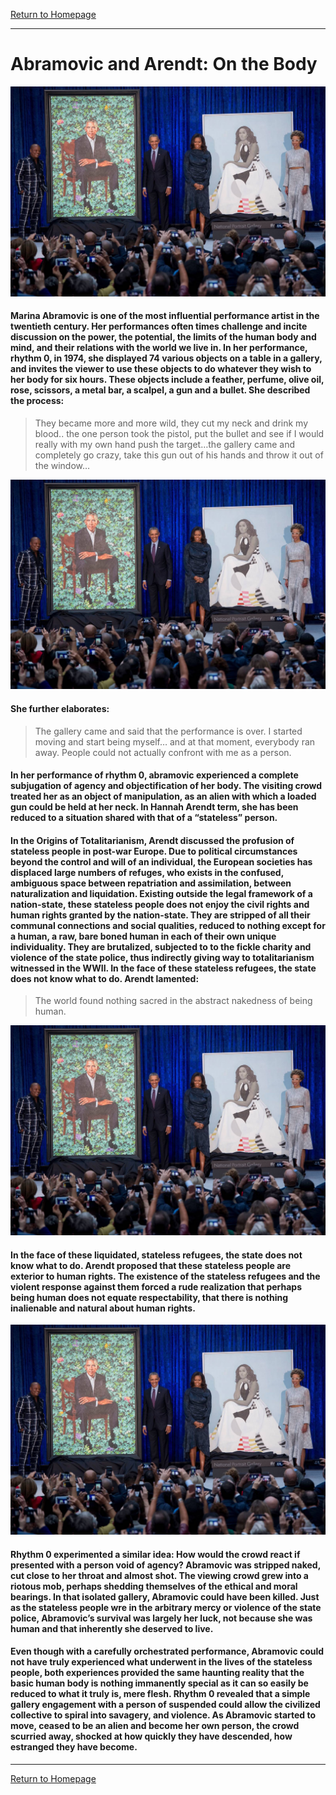 [Return to Homepage](https://timmypoyu.github.io)
- - - -
# Abramovic and Arendt: On the Body 
![image](https://github.com/Timmypoyu/Timmypoyu.github.io/blob/master/artmemo4/obama1.jpeg?raw=true)
#### Marina Abramovic is one of the most influential performance artist in the twentieth century. Her performances often times challenge and incite discussion on the power, the potential, the limits of the human body and mind, and their relations with the world we live in. In her performance, rhythm 0, in 1974, she displayed 74 various objects on a table in a gallery, and invites the viewer to use these objects to do whatever they wish to her body for six hours. These objects include a feather, perfume, olive oil, rose, scissors, a metal bar, a scalpel, a gun and a bullet. She described the process: 
> They became more and more wild, they cut my neck and drink my blood.. the one person took the pistol, put the bullet and  see if I would really with my own hand push the target…the gallery came and completely go crazy, take this gun out of his hands and throw it out of the window… 

![image](https://github.com/Timmypoyu/Timmypoyu.github.io/blob/master/artmemo4/obama1.jpeg?raw=true)
#### She further elaborates:
>The gallery came and said that the performance is over. I started moving and start being myself… and at that moment, everybody ran away. People could not actually confront with me as a person. 

#### In her performance of rhythm 0, abramovic experienced a complete subjugation of agency and objectification of her body. The visiting crowd treated her as an object of manipulation, as an alien with which a loaded gun could be held at her neck. In Hannah Arendt term, she has been reduced to a situation shared with that of a “stateless” person.

#### In the Origins of Totalitarianism, Arendt discussed the profusion of stateless people in post-war Europe. Due to political circumstances beyond the control and will of an individual, the European societies has displaced large numbers of refuges, who exists in the confused, ambiguous space between repatriation and assimilation, between naturalization and liquidation. Existing outside the legal framework of a nation-state, these stateless people does not enjoy the civil rights and human rights granted by the nation-state. They are stripped of all their communal connections and social qualities, reduced to nothing except for a human, a raw, bare boned human in each of their own unique individuality. They are brutalized, subjected to to the fickle charity and violence of the state police, thus indirectly giving way to totalitarianism witnessed in the WWII. In the face of these stateless refugees, the state does not know what to do. Arendt lamented: 
> The world found nothing sacred in the abstract nakedness of being human.

![image](https://github.com/Timmypoyu/Timmypoyu.github.io/blob/master/artmemo4/obama1.jpeg?raw=true)
#### In the face of these liquidated, stateless refugees, the state does not know what to do. Arendt proposed that these stateless people are exterior to human rights. The existence of the stateless refugees and the violent response against them forced a rude realization that perhaps being human does not equate respectability, that there is nothing inalienable and natural about human rights.  

![image](https://github.com/Timmypoyu/Timmypoyu.github.io/blob/master/artmemo4/obama1.jpeg?raw=true)

#### Rhythm 0 experimented a similar idea: How would the crowd react if presented with a person void of agency? Abramovic was stripped naked, cut close to her throat and almost shot. The viewing crowd grew into a riotous mob, perhaps shedding themselves of the ethical and moral bearings. In that isolated gallery, Abramovic could have been killed. Just as the stateless people wre in the arbitrary mercy or violence of the state police, Abramovic’s survival was largely her luck, not because she was human and that inherently she deserved to live.

#### Even though with a carefully orchestrated performance, Abramovic could not have truly experienced what underwent in the lives of the stateless people, both experiences provided the same haunting reality that the basic human body is nothing immanently special as it can so easily be reduced to what it truly is, mere flesh. Rhythm 0 revealed that a simple gallery engagement with a person of suspended could allow the civilized collective to spiral into savagery, and violence. As Abramovic started to move, ceased to be an alien and become her own person, the crowd scurried away, shocked at how quickly they have descended, how estranged they have become. 

- - - -
[Return to Homepage](https://timmypoyu.github.io)
